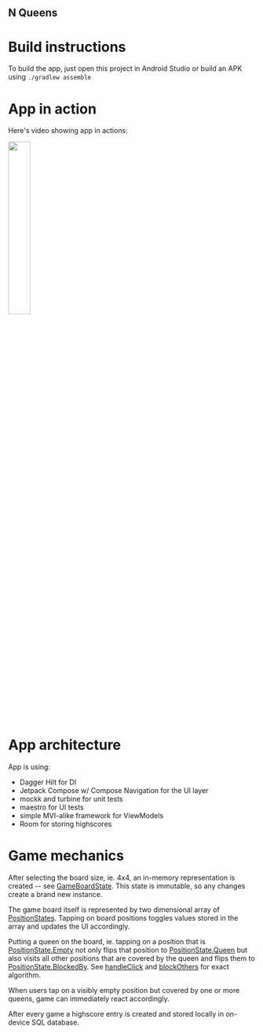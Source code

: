 ## N Queens


# Build instructions

To build the app, just open this project in Android Studio or build an APK using `./gradlew assemble`

# App in action

Here's video showing app in actions:

<img src="https://github.com/pelotasplus/nqueens/blob/6e785629b7caa9d433721ff4a9202ec68cef2089/app/src/main/res/drawable/queens.gif" width="30%" height="auto">

# App architecture

App is using:

 - Dagger Hilt for DI
 - Jetpack Compose w/ Compose Navigation for the UI layer
 - mockk and turbine for unit tests
 - maestro for UI tests
 - simple MVI-alike framework for ViewModels
 - Room for storing highscores

# Game mechanics

After selecting the board size, ie. 4x4, an in-memory representation is created -- see [GameBoardState](https://github.com/pelotasplus/nqueens/blob/58b5e0016dd1ae652b162a8998e11ec08964b677/app/src/main/java/pl/pelotasplus/queens/domain/GameBoardState.kt#L6).
This state is immutable, so any changes create a brand new instance.

The game board itself is represented by two dimensional array of [PositionStates](https://github.com/pelotasplus/nqueens/blob/58b5e0016dd1ae652b162a8998e11ec08964b677/app/src/main/java/pl/pelotasplus/queens/domain/PositionState.kt#L4).
Tapping on board positions toggles values stored in the array and updates the UI accordingly.

Putting a queen on the board, ie. tapping on a position that is [PositionState.Empty](https://github.com/pelotasplus/nqueens/blob/58b5e0016dd1ae652b162a8998e11ec08964b677/app/src/main/java/pl/pelotasplus/queens/domain/PositionState.kt#L4) not
only flips that position to [PositionState.Queen](https://github.com/pelotasplus/nqueens/blob/58b5e0016dd1ae652b162a8998e11ec08964b677/app/src/main/java/pl/pelotasplus/queens/domain/PositionState.kt#L6) but also visits all other positions that are covered by the queen
and flips them to [PositionState.BlockedBy](https://github.com/pelotasplus/nqueens/blob/58b5e0016dd1ae652b162a8998e11ec08964b677/app/src/main/java/pl/pelotasplus/queens/domain/PositionState.kt#L10).
See [handleClick](https://github.com/pelotasplus/nqueens/blob/58b5e0016dd1ae652b162a8998e11ec08964b677/app/src/main/java/pl/pelotasplus/queens/domain/GameBoardState.kt#L20) and [blockOthers](https://github.com/pelotasplus/nqueens/blob/58b5e0016dd1ae652b162a8998e11ec08964b677/app/src/main/java/pl/pelotasplus/queens/domain/GameBoardState.kt#L77) for exact algorithm.

When users tap on a visibly empty position but covered by one or more queens, game can immediately react accordingly.

After every game a highscore entry is created and stored locally in on-device SQL database.
